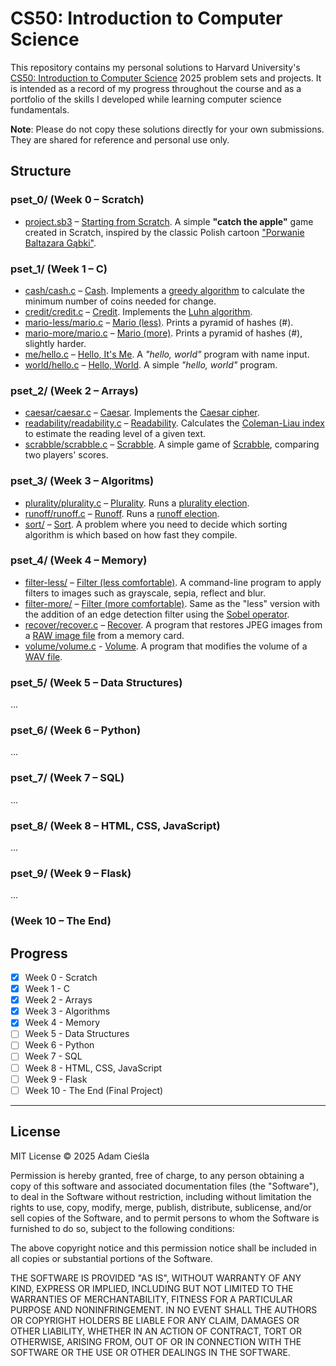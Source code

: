 
# CS50: Introduction to Computer Science

This repository contains my personal solutions to Harvard University's [CS50: Introduction to Computer Science](https://cs50.harvard.edu/x) 2025 problem sets and projects. It is intended as a record of my progress throughout the course and as a portfolio of the skills I developed while learning computer science fundamentals.

**Note**: Please do not copy these solutions directly for your own submissions. They are shared for reference and personal use only.

## Structure

### pset_0/ (Week 0 – Scratch)

- [project.sb3](pset_0/project.sb3) – [Starting from Scratch](https://cs50.harvard.edu/x/psets/0/scratch/). A simple **"catch the apple"** game created in Scratch, inspired by the classic Polish cartoon ["Porwanie Baltazara Gąbki"](https://en.wikipedia.org/wiki/The_Abduction_of_Balthazar_Sponge_(TV_series)).

### pset_1/ (Week 1 – C)

- [cash/cash.c](pset_1/cash/cash.c) – [Cash](https://cs50.harvard.edu/x/psets/1/cash/). Implements a [greedy algorithm](https://en.wikipedia.org/wiki/Greedy_algorithm) to calculate the minimum number of coins needed for change.
- [credit/credit.c](pset_1/credit/credit.c) – [Credit](https://cs50.harvard.edu/x/psets/1/credit/). Implements the [Luhn algorithm](https://en.wikipedia.org/wiki/Luhn_algorithm).
- [mario-less/mario.c](pset_1/mario-less/mario.c) – [Mario (less)](https://cs50.harvard.edu/x/psets/1/mario/less/). Prints a pyramid of hashes (#).
- [mario-more/mario.c](pset_1/mario-more/mario.c) – [Mario (more)](https://cs50.harvard.edu/x/psets/1/mario/more/). Prints a pyramid of hashes (#), slightly harder.
- [me/hello.c](pset_1/me/hello.c) – [Hello, It's Me](https://cs50.harvard.edu/x/psets/1/me/). A *"hello, world"* program with name input.
- [world/hello.c](pset_1/world/hello.c) – [Hello, World](https://cs50.harvard.edu/x/psets/1/world/). A simple *"hello, world"* program.

### pset_2/ (Week 2 – Arrays)

- [caesar/caesar.c](pset_2/caesar/caesar.c) – [Caesar](https://cs50.harvard.edu/x/psets/2/caesar/). Implements the [Caesar cipher](https://en.wikipedia.org/wiki/Caesar_cipher).
- [readability/readability.c](pset_2/readability/readability.c) – [Readability](https://cs50.harvard.edu/x/psets/2/readability/). Calculates the [Coleman-Liau index](https://en.wikipedia.org/wiki/Coleman%E2%80%93Liau_index) to estimate the reading level of a given text.
- [scrabble/scrabble.c](pset_2/scrabble/scrabble.c) – [Scrabble](https://cs50.harvard.edu/x/psets/2/scrabble/). A simple game of [Scrabble](https://en.wikipedia.org/wiki/Scrabble), comparing two players' scores.

### pset_3/ (Week 3 – Algoritms)

- [plurality/plurality.c](pset_3/plurality/plurality.c) – [Plurality](https://cs50.harvard.edu/x/psets/3/plurality/). Runs a [plurality election](https://en.wikipedia.org/wiki/Plurality_voting).
- [runoff/runoff.c](pset_3/runoff/runoff.c) – [Runoff](https://cs50.harvard.edu/x/psets/3/runoff/). Runs a [runoff election](https://en.wikipedia.org/wiki/Instant-runoff_voting).
- [sort/](pset_3/sort) – [Sort](https://cs50.harvard.edu/x/psets/3/sort/). A problem where you need to decide which sorting algorithm is which based on how fast they compile.

### pset_4/ (Week 4 – Memory)

- [filter-less/](pset_4/filter-less/) – [Filter (less comfortable)](https://cs50.harvard.edu/x/psets/4/filter/less/). A command-line program to apply filters to images such as grayscale, sepia, reflect and blur.
- [filter-more/](pset_4/filter-more/) – [Filter (more comfortable)](https://cs50.harvard.edu/x/psets/4/filter/more/). Same as the "less" version with the addition of an edge detection filter using the [Sobel operator](https://en.wikipedia.org/wiki/Sobel_operator).
- [recover/recover.c](pset_4/recover/recover.c) – [Recover](https://cs50.harvard.edu/x/psets/4/recover/). A program that restores JPEG images from a [RAW image file](https://en.wikipedia.org/wiki/Raw_image_format) from a memory card.
- [volume/volume.c](pset_4/volume/volume.c) - [Volume](https://cs50.harvard.edu/x/psets/4/volume/). A program that modifies the volume of a [WAV file](https://docs.fileformat.com/audio/wav/).

### pset_5/ (Week 5 – Data Structures)

...

### pset_6/ (Week 6 – Python)

...

### pset_7/ (Week 7 – SQL)

...

### pset_8/ (Week 8 – HTML, CSS, JavaScript)

...

### pset_9/ (Week 9 – Flask)

...

### (Week 10 – The End)

## Progress

- [x] Week 0 - Scratch
- [x] Week 1 - C
- [x] Week 2 - Arrays
- [x] Week 3 - Algorithms
- [x] Week 4 - Memory
- [ ] Week 5 - Data Structures
- [ ] Week 6 - Python
- [ ] Week 7 - SQL
- [ ] Week 8 - HTML, CSS, JavaScript
- [ ] Week 9 - Flask
- [ ] Week 10 - The End (Final Project)

---

## License

MIT License © 2025 Adam Cieśla

Permission is hereby granted, free of charge, to any person obtaining a copy
of this software and associated documentation files (the "Software"), to deal
in the Software without restriction, including without limitation the rights
to use, copy, modify, merge, publish, distribute, sublicense, and/or sell
copies of the Software, and to permit persons to whom the Software is
furnished to do so, subject to the following conditions:

The above copyright notice and this permission notice shall be included in all
copies or substantial portions of the Software.

THE SOFTWARE IS PROVIDED "AS IS", WITHOUT WARRANTY OF ANY KIND, EXPRESS OR
IMPLIED, INCLUDING BUT NOT LIMITED TO THE WARRANTIES OF MERCHANTABILITY,
FITNESS FOR A PARTICULAR PURPOSE AND NONINFRINGEMENT. IN NO EVENT SHALL THE
AUTHORS OR COPYRIGHT HOLDERS BE LIABLE FOR ANY CLAIM, DAMAGES OR OTHER
LIABILITY, WHETHER IN AN ACTION OF CONTRACT, TORT OR OTHERWISE, ARISING FROM,
OUT OF OR IN CONNECTION WITH THE SOFTWARE OR THE USE OR OTHER DEALINGS IN THE
SOFTWARE.


